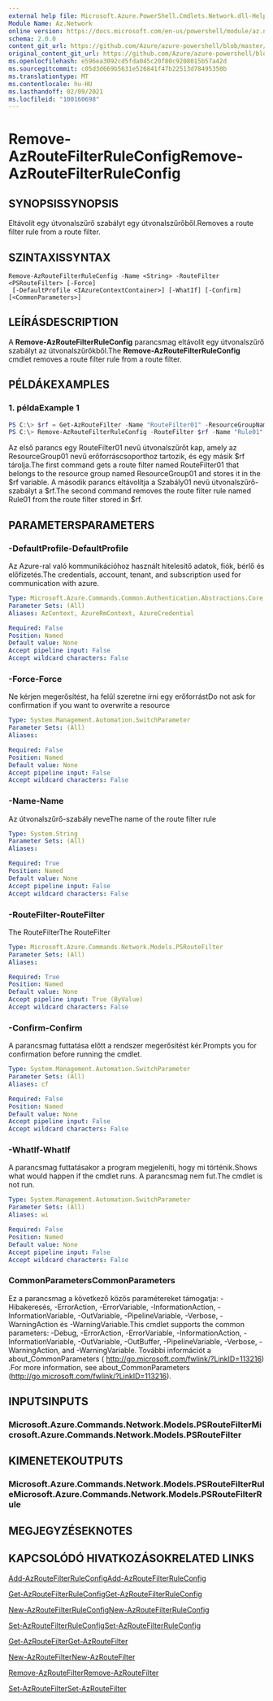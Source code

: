 ```yaml
---
external help file: Microsoft.Azure.PowerShell.Cmdlets.Network.dll-Help.xml
Module Name: Az.Network
online version: https://docs.microsoft.com/en-us/powershell/module/az.network/remove-azroutefilterruleconfig
schema: 2.0.0
content_git_url: https://github.com/Azure/azure-powershell/blob/master/src/Network/Network/help/Remove-AzRouteFilterRuleConfig.md
original_content_git_url: https://github.com/Azure/azure-powershell/blob/master/src/Network/Network/help/Remove-AzRouteFilterRuleConfig.md
ms.openlocfilehash: e596ea3092cd5fda045c20f80c9208015b57a42d
ms.sourcegitcommit: c05d3d669b5631e526841f47b22513d78495350b
ms.translationtype: MT
ms.contentlocale: hu-HU
ms.lasthandoff: 02/09/2021
ms.locfileid: "100160698"
---
```

# <span data-ttu-id="25bd7-101">Remove-AzRouteFilterRuleConfig</span><span class="sxs-lookup"><span data-stu-id="25bd7-101">Remove-AzRouteFilterRuleConfig</span></span>

## <span data-ttu-id="25bd7-102">SYNOPSIS</span><span class="sxs-lookup"><span data-stu-id="25bd7-102">SYNOPSIS</span></span>
<span data-ttu-id="25bd7-103">Eltávolít egy útvonalszűrő szabályt egy útvonalszűrőből.</span><span class="sxs-lookup"><span data-stu-id="25bd7-103">Removes a route filter rule from a route filter.</span></span>

## <span data-ttu-id="25bd7-104">SZINTAXIS</span><span class="sxs-lookup"><span data-stu-id="25bd7-104">SYNTAX</span></span>

```
Remove-AzRouteFilterRuleConfig -Name <String> -RouteFilter <PSRouteFilter> [-Force]
 [-DefaultProfile <IAzureContextContainer>] [-WhatIf] [-Confirm] [<CommonParameters>]
```

## <span data-ttu-id="25bd7-105">LEÍRÁS</span><span class="sxs-lookup"><span data-stu-id="25bd7-105">DESCRIPTION</span></span>
<span data-ttu-id="25bd7-106">A **Remove-AzRouteFilterRuleConfig** parancsmag eltávolít egy útvonalszűrő szabályt az útvonalszűrőkből.</span><span class="sxs-lookup"><span data-stu-id="25bd7-106">The **Remove-AzRouteFilterRuleConfig** cmdlet removes a route filter rule from a route filter.</span></span>

## <span data-ttu-id="25bd7-107">PÉLDÁK</span><span class="sxs-lookup"><span data-stu-id="25bd7-107">EXAMPLES</span></span>

### <span data-ttu-id="25bd7-108">1. példa</span><span class="sxs-lookup"><span data-stu-id="25bd7-108">Example 1</span></span>
```powershell
PS C:\> $rf = Get-AzRouteFilter -Name "RouteFilter01" -ResourceGroupName "ResourceGroup01"
PS C:\> Remove-AzRouteFilterRuleConfig -RouteFilter $rf -Name "Rule01"
```

<span data-ttu-id="25bd7-109">Az első parancs egy RouteFilter01 nevű útvonalszűrőt kap, amely az ResourceGroup01 nevű erőforráscsoporthoz tartozik, és egy másik $rf tárolja.</span><span class="sxs-lookup"><span data-stu-id="25bd7-109">The first command gets a route filter named RouteFilter01 that belongs to the resource group named ResourceGroup01 and stores it in the $rf variable.</span></span>
<span data-ttu-id="25bd7-110">A második parancs eltávolítja a Szabály01 nevű útvonalszűrő-szabályt a $rf.</span><span class="sxs-lookup"><span data-stu-id="25bd7-110">The second command removes the route filter rule named Rule01 from the route filter stored in $rf.</span></span>

## <span data-ttu-id="25bd7-111">PARAMETERS</span><span class="sxs-lookup"><span data-stu-id="25bd7-111">PARAMETERS</span></span>

### <span data-ttu-id="25bd7-112">-DefaultProfile</span><span class="sxs-lookup"><span data-stu-id="25bd7-112">-DefaultProfile</span></span>
<span data-ttu-id="25bd7-113">Az Azure-ral való kommunikációhoz használt hitelesítő adatok, fiók, bérlő és előfizetés.</span><span class="sxs-lookup"><span data-stu-id="25bd7-113">The credentials, account, tenant, and subscription used for communication with azure.</span></span>

```yaml
Type: Microsoft.Azure.Commands.Common.Authentication.Abstractions.Core.IAzureContextContainer
Parameter Sets: (All)
Aliases: AzContext, AzureRmContext, AzureCredential

Required: False
Position: Named
Default value: None
Accept pipeline input: False
Accept wildcard characters: False
```

### <span data-ttu-id="25bd7-114">-Force</span><span class="sxs-lookup"><span data-stu-id="25bd7-114">-Force</span></span>
<span data-ttu-id="25bd7-115">Ne kérjen megerősítést, ha felül szeretne írni egy erőforrást</span><span class="sxs-lookup"><span data-stu-id="25bd7-115">Do not ask for confirmation if you want to overwrite a resource</span></span>

```yaml
Type: System.Management.Automation.SwitchParameter
Parameter Sets: (All)
Aliases:

Required: False
Position: Named
Default value: None
Accept pipeline input: False
Accept wildcard characters: False
```

### <span data-ttu-id="25bd7-116">-Name</span><span class="sxs-lookup"><span data-stu-id="25bd7-116">-Name</span></span>
<span data-ttu-id="25bd7-117">Az útvonalszűrő-szabály neve</span><span class="sxs-lookup"><span data-stu-id="25bd7-117">The name of the route filter rule</span></span>

```yaml
Type: System.String
Parameter Sets: (All)
Aliases:

Required: True
Position: Named
Default value: None
Accept pipeline input: False
Accept wildcard characters: False
```

### <span data-ttu-id="25bd7-118">-RouteFilter</span><span class="sxs-lookup"><span data-stu-id="25bd7-118">-RouteFilter</span></span>
<span data-ttu-id="25bd7-119">The RouteFilter</span><span class="sxs-lookup"><span data-stu-id="25bd7-119">The RouteFilter</span></span>

```yaml
Type: Microsoft.Azure.Commands.Network.Models.PSRouteFilter
Parameter Sets: (All)
Aliases:

Required: True
Position: Named
Default value: None
Accept pipeline input: True (ByValue)
Accept wildcard characters: False
```

### <span data-ttu-id="25bd7-120">-Confirm</span><span class="sxs-lookup"><span data-stu-id="25bd7-120">-Confirm</span></span>
<span data-ttu-id="25bd7-121">A parancsmag futtatása előtt a rendszer megerősítést kér.</span><span class="sxs-lookup"><span data-stu-id="25bd7-121">Prompts you for confirmation before running the cmdlet.</span></span>

```yaml
Type: System.Management.Automation.SwitchParameter
Parameter Sets: (All)
Aliases: cf

Required: False
Position: Named
Default value: None
Accept pipeline input: False
Accept wildcard characters: False
```

### <span data-ttu-id="25bd7-122">-WhatIf</span><span class="sxs-lookup"><span data-stu-id="25bd7-122">-WhatIf</span></span>
<span data-ttu-id="25bd7-123">A parancsmag futtatásakor a program megjeleníti, hogy mi történik.</span><span class="sxs-lookup"><span data-stu-id="25bd7-123">Shows what would happen if the cmdlet runs.</span></span> <span data-ttu-id="25bd7-124">A parancsmag nem fut.</span><span class="sxs-lookup"><span data-stu-id="25bd7-124">The cmdlet is not run.</span></span>

```yaml
Type: System.Management.Automation.SwitchParameter
Parameter Sets: (All)
Aliases: wi

Required: False
Position: Named
Default value: None
Accept pipeline input: False
Accept wildcard characters: False
```

### <span data-ttu-id="25bd7-125">CommonParameters</span><span class="sxs-lookup"><span data-stu-id="25bd7-125">CommonParameters</span></span>
<span data-ttu-id="25bd7-126">Ez a parancsmag a következő közös paramétereket támogatja: -Hibakeresés, -ErrorAction, -ErrorVariable, -InformationAction, -InformationVariable, -OutVariable, -PipelineVariable, -Verbose, -WarningAction és -WarningVariable.</span><span class="sxs-lookup"><span data-stu-id="25bd7-126">This cmdlet supports the common parameters: -Debug, -ErrorAction, -ErrorVariable, -InformationAction, -InformationVariable, -OutVariable, -OutBuffer, -PipelineVariable, -Verbose, -WarningAction, and -WarningVariable.</span></span> <span data-ttu-id="25bd7-127">További információt a about_CommonParameters ( http://go.microsoft.com/fwlink/?LinkID=113216) .</span><span class="sxs-lookup"><span data-stu-id="25bd7-127">For more information, see about_CommonParameters (http://go.microsoft.com/fwlink/?LinkID=113216).</span></span>

## <span data-ttu-id="25bd7-128">INPUTS</span><span class="sxs-lookup"><span data-stu-id="25bd7-128">INPUTS</span></span>

### <span data-ttu-id="25bd7-129">Microsoft.Azure.Commands.Network.Models.PSRouteFilter</span><span class="sxs-lookup"><span data-stu-id="25bd7-129">Microsoft.Azure.Commands.Network.Models.PSRouteFilter</span></span>

## <span data-ttu-id="25bd7-130">KIMENETEK</span><span class="sxs-lookup"><span data-stu-id="25bd7-130">OUTPUTS</span></span>

### <span data-ttu-id="25bd7-131">Microsoft.Azure.Commands.Network.Models.PSRouteFilterRule</span><span class="sxs-lookup"><span data-stu-id="25bd7-131">Microsoft.Azure.Commands.Network.Models.PSRouteFilterRule</span></span>

## <span data-ttu-id="25bd7-132">MEGJEGYZÉSEK</span><span class="sxs-lookup"><span data-stu-id="25bd7-132">NOTES</span></span>

## <span data-ttu-id="25bd7-133">KAPCSOLÓDÓ HIVATKOZÁSOK</span><span class="sxs-lookup"><span data-stu-id="25bd7-133">RELATED LINKS</span></span>

[<span data-ttu-id="25bd7-134">Add-AzRouteFilterRuleConfig</span><span class="sxs-lookup"><span data-stu-id="25bd7-134">Add-AzRouteFilterRuleConfig</span></span>](./Add-AzRouteFilterRuleConfig.md)

[<span data-ttu-id="25bd7-135">Get-AzRouteFilterRuleConfig</span><span class="sxs-lookup"><span data-stu-id="25bd7-135">Get-AzRouteFilterRuleConfig</span></span>](./Get-AzRouteFilterRuleConfig.md)

[<span data-ttu-id="25bd7-136">New-AzRouteFilterRuleConfig</span><span class="sxs-lookup"><span data-stu-id="25bd7-136">New-AzRouteFilterRuleConfig</span></span>](./New-AzRouteFilterRuleConfig.md)

[<span data-ttu-id="25bd7-137">Set-AzRouteFilterRuleConfig</span><span class="sxs-lookup"><span data-stu-id="25bd7-137">Set-AzRouteFilterRuleConfig</span></span>](./Set-AzRouteFilterRuleConfig.md)

[<span data-ttu-id="25bd7-138">Get-AzRouteFilter</span><span class="sxs-lookup"><span data-stu-id="25bd7-138">Get-AzRouteFilter</span></span>](./Get-AzRouteFilter.md)

[<span data-ttu-id="25bd7-139">New-AzRouteFilter</span><span class="sxs-lookup"><span data-stu-id="25bd7-139">New-AzRouteFilter</span></span>](./New-AzRouteFilter.md)

[<span data-ttu-id="25bd7-140">Remove-AzRouteFilter</span><span class="sxs-lookup"><span data-stu-id="25bd7-140">Remove-AzRouteFilter</span></span>](./Remove-AzRouteFilter.md)

[<span data-ttu-id="25bd7-141">Set-AzRouteFilter</span><span class="sxs-lookup"><span data-stu-id="25bd7-141">Set-AzRouteFilter</span></span>](./Set-AzRouteFilter.md)
